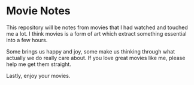 # Movie Notes
This repository will be notes from movies that I had watched and touched me a lot. I think movies is a form of art which extract something essential into a few hours.

Some brings us happy and joy, some make us thinking through what actually we do really care about. If you love great movies like me, please help me get them straight.

Lastly, enjoy your movies.
